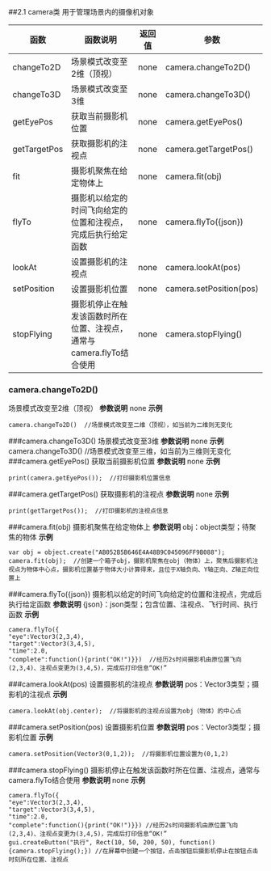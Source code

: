 ##2.1 	camera类
用于管理场景内的摄像机对象

|函数	|函数说明	|返回值	|参数|
|-------|--------------|-------|----|
|changeTo2D|场景模式改变至2维（顶视）|none|camera.changeTo2D()|
|changeTo3D|场景模式改变至3维|none|camera.changeTo3D()|
|getEyePos|获取当前摄影机位置|none|camera.getEyePos()|
|getTargetPos|获取摄影机的注视点|none|camera.getTargetPos()|
|fit|摄影机聚焦在给定物体上|none|camera.fit(obj)|
|flyTo|摄影机以给定的时间飞向给定的位置和注视点，完成后执行给定函数|none|camera.flyTo({json})|
|lookAt|设置摄影机的注视点|none|camera.lookAt(pos)|
|setPosition|设置摄影机位置|none|camera.setPosition(pos)|
|stopFlying|摄影机停止在触发该函数时所在位置、注视点，通常与camera.flyTo结合使用|none|camera.stopFlying()|

### camera.changeTo2D()
场景模式改变至2维（顶视）
**参数说明**
none
**示例**


```
camera.changeTo2D()  //场景模式改变至二维（顶视），如当前为二维则无变化
```


###camera.changeTo3D()
场景模式改变至3维
**参数说明**
none
**示例**
camera.changeTo3D()  //场景模式改变至三维，如当前为三维则无变化
###camera.getEyePos()
获取当前摄影机位置
**参数说明**
none
**示例**


```
print(camera.getEyePos());  //打印摄影机位置信息
```


###camera.getTargetPos()
获取摄影机的注视点
**参数说明**
none
**示例**


```
print(getTargetPos());  //打印摄影机的注视点信息
```


###camera.fit(obj)
摄影机聚焦在给定物体上
**参数说明**
obj：object类型；待聚焦的物体
**示例**


```
var obj = object.create("AB052B5B646E4A48B9C045096FF9B088"); 
camera.fit(obj);  //创建一个箱子obj，摄影机聚焦在obj（物体）上，聚焦后摄影机注视点为物体中心点，摄影机位置基于物体大小计算得来，且位于X轴负向、Y轴正向、Z轴正向位置上
```


###camera.flyTo({json})
摄影机以给定的时间飞向给定的位置和注视点，完成后执行给定函数
**参数说明**
{json}：json类型；包含位置、注视点、飞行时间、执行函数
**示例**


```
camera.flyTo({
"eye":Vector3(2,3,4),
"target":Vector3(3,4,5),
"time":2.0,
"complete":function(){print("OK!")}})  //经历2s时间摄影机由原位置飞向(2,3,4)、注视点变更为(3,4,5)，完成后打印信息“OK!”
```


###camera.lookAt(pos)
设置摄影机的注视点
**参数说明**
pos：Vector3类型；摄影机的注视点
**示例**


```
camera.lookAt(obj.center);  //将摄影机的注视点设置为obj（物体）的中心点
```


###camera.setPosition(pos)
设置摄影机位置
**参数说明**
pos：Vector3类型；摄影机位置
**示例**


```
camera.setPosition(Vector3(0,1,2));  //将摄影机位置设置为(0,1,2)
```


###camera.stopFlying()
摄影机停止在触发该函数时所在位置、注视点，通常与camera.flyTo结合使用
**参数说明**
none
**示例**


```
camera.flyTo({
"eye":Vector3(2,3,4),
"target":Vector3(3,4,5),
"time":2.0,
"complete":function(){print("OK!")}}) //经历2s时间摄影机由原位置飞向(2,3,4)、注视点变更为(3,4,5)，完成后打印信息“OK!”
gui.createButton("执行", Rect(10, 50, 200, 50), function() {camera.stopFlying();}) //在屏幕中创建一个按钮，点击按钮后摄影机停止在按钮点击时刻所在位置、注视点
```


